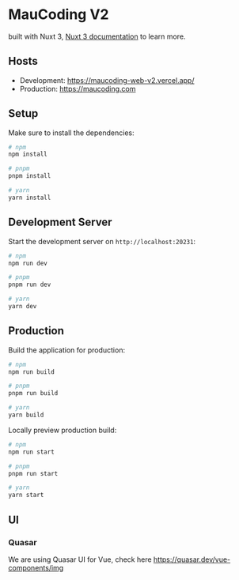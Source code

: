 # MauCoding V2

built with Nuxt 3, [Nuxt 3 documentation](https://nuxt.com/docs/getting-started/introduction) to learn more.

## Hosts

- Development: https://maucoding-web-v2.vercel.app/
- Production: https://maucoding.com

## Setup

Make sure to install the dependencies:

```bash
# npm
npm install

# pnpm
pnpm install

# yarn
yarn install
```

## Development Server

Start the development server on `http://localhost:20231`:

```bash
# npm
npm run dev

# pnpm
pnpm run dev

# yarn
yarn dev
```

## Production

Build the application for production:

```bash
# npm
npm run build

# pnpm
pnpm run build

# yarn
yarn build
```

Locally preview production build:

```bash
# npm
npm run start

# pnpm
pnpm run start

# yarn
yarn start
```

## UI

### Quasar

We are using Quasar UI for Vue, check here https://quasar.dev/vue-components/img
